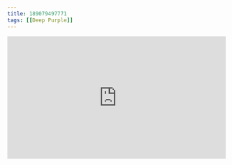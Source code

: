 ```yaml
---
title: 189079497771
tags: [[Deep Purple]]
---
```

<iframe allow="accelerometer; autoplay; clipboard-write; encrypted-media; gyroscope; picture-in-picture" allowfullscreen="" frameborder="0" height="281" id="youtube_iframe" src="https://www.youtube.com/embed/GlpAEVaSCSg?feature=oembed&amp;enablejsapi=1&amp;origin=https://safe.txmblr.com&amp;wmode=opaque" width="500"></iframe>
